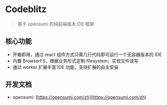 # Codeblitz

> 基于 opensumi 的纯前端版本 IDE 框架

## 核心功能
* 开箱即用，通过 react 组件方式只需几行代码即可运行一个无容器版本的 IDE
* 内置 BrowserFS，根据业务形式定制 filesystem，实现文件读写
* 通过 worker 扩展丰富 IDE 功能，支持扩展的自主安装

## 开发文档
* opensumi: [https://opensumi.com/zh](https://opensumi.com/zh)